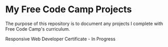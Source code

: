 # My Free Code Camp Projects

The purpose of this repository is to document any projects I complete with Free Code Camp's curriculum. 

Responsive Web Developer Certificate - In Progress
